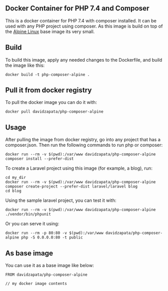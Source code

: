 ## Docker Container for PHP 7.4 and Composer

This is a docker container for PHP 7.4 with composer installed. It can be used with
any PHP project using composer. As this image is build on top of the
[Alpine Linux](http://www.alpinelinux.org/) base image its very small.

## Build

To build this image, apply any needed changes to the Dockerfile, and build the image like this:

    docker build -t php-composer-alpine .

## Pull it from docker registry

To pull the docker image you can do it with:

```
docker pull davidzapata/php-composer-alpine
```

## Usage

After pulling the image from docker registry, go into any project that has a composer.json.
Then run the following commands to run php or composer:

```
docker run --rm -v $(pwd):/var/www davidzapata/php-composer-alpine composer install --prefer-dist
```

To create a Laravel project using this image (for example, a blog), run:
```
cd my_dir
docker run --rm -v $(pwd):/var/www davidzapata/php-composer-alpine composer create-project --prefer-dist laravel/laravel blog
cd blog
```

Using the sample laravel project, you can test it with:

```
docker run --rm -v $(pwd):/var/www davidzapata/php-composer-alpine ./vendor/bin/phpunit
```

Or you can serve it using:
```
docker run --rm -p 80:80 -v $(pwd):/var/www davidzapata/php-composer-alpine php -S 0.0.0.0:80 -t public
```

## As base image

You can use it as a base image like below:

```
FROM davidzapata/php-composer-alpine

// my docker image contents
```